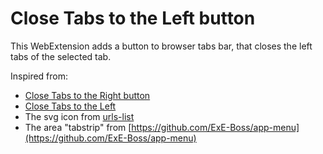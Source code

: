 # Close Tabs to the Left button
This WebExtension adds a button to browser tabs bar, that closes the left tabs of the selected tab.

Inspired from:
* [Close Tabs to the Right button](https://github.com/yfdyh000/close-tabs-to-the-right-button)
* [Close Tabs to the Left](https://addons.mozilla.org/firefox/addon/close-tabs-left/)
* The svg icon from [urls-list](https://github.com/moritz-h/urls-list)
* The area "tabstrip" from [https://github.com/ExE-Boss/app-menu](https://github.com/ExE-Boss/app-menu)
